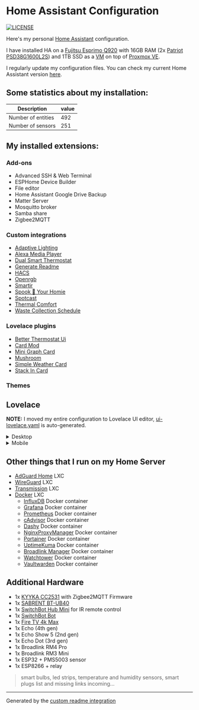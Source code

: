 # Home Assistant Configuration
[![LICENSE](https://img.shields.io/badge/license-MIT-gold.svg)](LICENSE)

Here's my personal [Home Assistant](https://home-assistant.io/) configuration.

I have installed HA on a [Fujitsu Esprimo Q920](https://www.amazon.it/gp/product/B0854LM164) with 16GB RAM (2x [Patriot PSD38G1600L2S](https://www.amazon.it/gp/product/B009WIW9GE)) and 1TB SSD as a [VM](https://community.home-assistant.io/t/home-assistant-os-installation-on-proxmox-ve-7-tutorial/335964) on top of [Proxmox VE](https://www.proxmox.com/en/proxmox-ve).

I regularly update my configuration files. You can check my current Home Assistant version [here](.HA_VERSION).


## Some statistics about my installation:

Description | value
-- | --
Number of entities | 492
Number of sensors | 251


## My installed extensions:

### Add-ons
- Advanced SSH & Web Terminal
- ESPHome Device Builder
- File editor
- Home Assistant Google Drive Backup
- Matter Server
- Mosquitto broker
- Samba share
- Zigbee2MQTT

### Custom integrations
- [Adaptive Lighting](https://github.com/basnijholt/adaptive-lighting)
- [Alexa Media Player](https://github.com/alandtse/alexa_media_player)
- [Dual Smart Thermostat](https://github.com/swingerman/ha-dual-smart-thermostat)
- [Generate Readme](https://github.com/custom-components/readme)
- [HACS](https://github.com/hacs/integration)
- [Openrgb](https://github.com/OpenRGB-for-HA/openrgb_ha)
- [Smartir](https://github.com/smartHomeHub/SmartIR)
- [Spook 👻 Your Homie](https://github.com/frenck/spook)
- [Spotcast](https://github.com/fondberg/spotcast)
- [Thermal Comfort](https://github.com/dolezsa/thermal_comfort)
- [Waste Collection Schedule](https://github.com/mampfes/hacs_waste_collection_schedule)

### Lovelace plugins
- [Better Thermostat Ui](https://github.com/KartoffelToby/better-thermostat-ui-card)
- [Card Mod](https://github.com/thomasloven/lovelace-card-mod)
- [Mini Graph Card](https://github.com/kalkih/mini-graph-card)
- [Mushroom](https://github.com/piitaya/lovelace-mushroom)
- [Simple Weather Card](https://github.com/kalkih/simple-weather-card)
- [Stack In Card](https://github.com/custom-cards/stack-in-card)

### Themes


## Lovelace
**NOTE:** I moved my entire configuration to Lovelace UI editor, [ui-lovelace.yaml](ui-lovelace.yaml) is auto-generated.

<details>
  <summary>Desktop</summary>
    <img src="docs/images/desktop/home.png" alt="Home"/>
    <img src="docs/images/desktop/livingroom.png" alt="Livingroom"/>
    <img src="docs/images/desktop/bedroom.png" alt="Bedroom"/>
    <img src="docs/images/desktop/kitchen.png" alt="Kitchen"/>
    <img src="docs/images/desktop/bathroom.png" alt="Bathroom"/>
    <img src="docs/images/desktop/entrance.png" alt="Entrance"/>
    <img src="docs/images/desktop/lab.png" alt="Lab"/>
    <img src="docs/images/desktop/stats.png" alt="Stats"/>
    <img src="docs/images/desktop/devices.png" alt="Devices"/>
</details>

<details>
  <summary>Mobile</summary>
    <img src="docs/images/mobile/home.jpg" alt="Home"/>
    <img src="docs/images/mobile/livingroom.jpg" alt="Livingroom"/>
    <img src="docs/images/mobile/bedroom.jpg" alt="Bedroom"/>
    <img src="docs/images/mobile/kitchen.jpg" alt="Kitchen"/>
    <img src="docs/images/mobile/bathroom.jpg" alt="Bathroom"/>
    <img src="docs/images/mobile/entrance.jpg" alt="Entrance"/>
    <img src="docs/images/mobile/lab.jpg" alt="Lab"/>
    <img src="docs/images/mobile/devices.jpg" alt="Devices"/>
    <img src="docs/images/mobile/stats_1.jpg" alt="Stats 1"/>
    <img src="docs/images/mobile/stats_2.jpg" alt="Stats 2"/>
</details>


## Other things that I run on my Home Server
- [AdGuard Home](https://adguard.com/en/adguard-home/overview.html) LXC
- [WireGuard](https://www.wireguard.com/) LXC
- [Transmission](https://transmissionbt.com/) LXC
- [Docker](https://www.docker.com/) LXC
  - [InfluxDB](https://www.influxdata.com/) Docker container
  - [Grafana](https://grafana.com/) Docker container
  - [Prometheus](https://prometheus.io/) Docker container
  - [cAdvisor](https://github.com/google/cadvisor) Docker container
  - [Dashy](https://dashy.to/) Docker container
  - [NginxProxyManager](https://nginxproxymanager.com/) Docker container
  - [Portainer](https://portainer.io/) Docker container
  - [UptimeKuma](https://github.com/louislam/uptime-kuma) Docker container
  - [Broadlink Manager](https://github.com/t0mer/broadlinkmanager-docker) Docker container
  - [Watchtower](https://containrrr.dev/watchtower/) Docker container
  - [Vaultwarden](https://www.vaultwarden.net/) Docker container

## Additional Hardware
- 1x [KYYKA CC2531](https://www.amazon.it/gp/product/B08Q7NPSRX) with Zigbee2MQTT Firmware
- 1x [SABRENT BT-UB40](https://www.amazon.it/dp/B06XHY5VXF)
- 1x [SwitchBot Hub Mini](https://www.switch-bot.com/products/switchbot-hub-mini) for IR remote control
- 1x [SwitchBot Bot](https://www.switch-bot.com/pages/switchbot-bot)
- 1x [Fire TV 4k Max](https://www.amazon.it/dp/B08MT4MY9J)
- 1x Echo (4th gen)
- 1x Echo Show 5 (2nd gen)
- 1x Echo Dot (3rd gen)
- 1x Broadlink RM4 Pro
- 1x Broadlink RM3 Mini
- 1x ESP32 + PMS5003 sensor
- 1x ESP8266 + relay

> smart bulbs, led strips, temperature and humidity sensors, smart plugs list and missing links incoming...

***

Generated by the [custom readme integration](https://github.com/custom-components/readme)